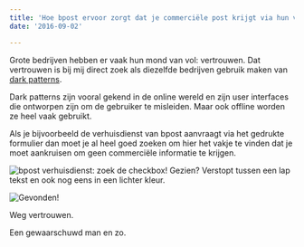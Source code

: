 ```yaml
---
title: 'Hoe bpost ervoor zorgt dat je commerciële post krijgt via hun verhuisdienst'
date: '2016-09-02'

---
```


Grote bedrijven hebben er vaak hun mond van vol: vertrouwen. Dat vertrouwen is bij mij direct zoek als diezelfde bedrijven gebruik maken van [dark patterns](http://darkpatterns.org/).

Dark patterns zijn vooral gekend in de online wereld en zijn user interfaces die ontworpen zijn om de gebruiker te misleiden. Maar ook offline worden ze heel vaak gebruikt.

Als je bijvoorbeeld de verhuisdienst van bpost aanvraagt via het gedrukte formulier dan moet je al heel goed zoeken om hier het vakje te vinden dat je moet aankruisen om geen commerciële informatie te krijgen.

![bpost verhuisdienst: zoek de checkbox!](/images/bpostzoekdecheckbox.jpg)
Gezien? Verstopt tussen een lap tekst en ook nog eens in een lichter kleur.

![Gevonden!](/images/bpostzoekdecheckboxgevonden.jpg)

Weg vertrouwen.

Een gewaarschuwd man en zo.


